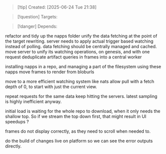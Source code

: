 
>[!tip] Created: [2025-06-24 Tue 21:38]

>[!question] Targets: 

>[!danger] Depends: 

refactor and tidy up the napps folder
unify the data fetching at the point of the target rewriting.
server needs to apply actual trigger based watching instead of polling.
data fetching should be centrally managed and cached.
move server to unify its watching operations, on genesis, and with one request
deduplicate artifact queries in frames into a central worker

installing napps in a repo, and managing a part of the filesystem using these napps
move frames to render from bloburls

move to a more efficient watching system like nats
allow pull with a fetch depth of 0, to start with just the current view.

repeat requests for the same data keep hitting the servers.
latest sampling is highly inefficient anyway.

initial load is waiting for the whole repo to download, when it only needs the shallow top.
So if we stream the top down first, that might result in UI speedups ?

frames do not display correctly, as they need to scroll when needed to.

do the build of changes live on platform so we can see the error outputs directly.